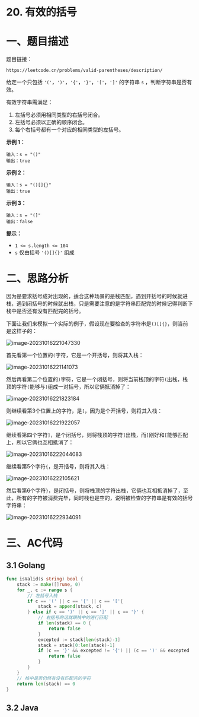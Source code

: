 # 20. 有效的括号

# 一、题目描述

题目链接： 

```
https://leetcode.cn/problems/valid-parentheses/description/
```

给定一个只包括 `'('`，`')'`，`'{'`，`'}'`，`'['`，`']'` 的字符串 `s` ，判断字符串是否有效。

有效字符串需满足：

1. 左括号必须用相同类型的右括号闭合。
2. 左括号必须以正确的顺序闭合。
3. 每个右括号都有一个对应的相同类型的左括号。 

**示例 1：**

```
输入：s = "()"
输出：true
```

**示例 2：**

```
输入：s = "()[]{}"
输出：true
```

**示例 3：**

```
输入：s = "(]"
输出：false
```

 **提示：**

- `1 <= s.length <= 104`
- `s` 仅由括号 `'()[]{}'` 组成

# 二、思路分析

因为是要求括号成对出现的，适合这种场景的是栈匹配，遇到开括号的时候就进栈，遇到闭括号的时候就出栈，只是需要注意的是字符串匹配完的时候记得判断下栈中是否还有没有匹配完的括号。

下面让我们来模拟一个实际的例子，假设现在要检查的字符串是`()[]{}`，则当前是这样子的：

![image-20231016221047330](README.assets/image-20231016221047330.png)

首先看第一个位置的`(`字符，它是一个开括号，则将其入栈：

![image-20231016221141073](README.assets/image-20231016221141073.png)

然后再看第二个位置的`)`字符，它是一个闭括号，则将当前栈顶的字符`(`出栈，栈顶的字符`(`能够与`)`组成一对括号，所以它俩抵消掉了：

![image-20231016221823184](README.assets/image-20231016221823184.png)

则继续看第3个位置上的字符，是`[`，因为是个开括号，则将其入栈：

![image-20231016221922057](README.assets/image-20231016221922057.png)

继续看第四个字符`]`，是个闭括号，则将栈顶的字符`]`出栈，而`]`刚好和`[`能够匹配上，所以它俩也互相抵消了：

![image-20231016222044083](README.assets/image-20231016222044083.png)

继续看第5个字符`{`，是开括号，则将其入栈：

![image-20231016222105621](README.assets/image-20231016222105621.png)

然后看第6个字符`}`，是闭括号，则将栈顶的字符出栈，它俩也互相抵消掉了，至此，所有的字符被消费完毕，同时栈也是空的，说明被检查的字符串是有效的括号字符串：

![image-20231016222934091](README.assets/image-20231016222934091.png)



# 三、AC代码

## 3.1 Golang

```go
func isValid(s string) bool {
    stack := make([]rune, 0)
    for _, c := range s {
        // 左括号入栈 
        if c == '(' || c == '{' || c == '['{
            stack = append(stack, c)
        } else if c == ')' || c == ']' || c == '}' {
            // 右括号的话就跟栈中的进行匹配 
            if len(stack) == 0 {
                return false 
            }
            excepted := stack[len(stack)-1]
            stack = stack[0:len(stack)-1]
            if (c == '}' && excepted != '{') || (c == ')' && excepted != '(') || (c == ']' && excepted != '[') {
                return false 
            }
        }
    }
    // 栈中是否仍然有没有匹配完的字符 
    return len(stack) == 0 
}
```

## 3.2 Java

```java

```







